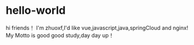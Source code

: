 # hello-world
 hi friends！
 I'm zhuoxf,I'd like vue,javascript,java,springCloud and nginx!
 My Motto is good good study,day day up！

